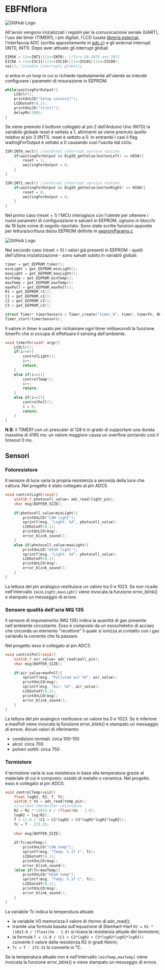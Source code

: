 # EBFNflora

![GitHub Logo](circuit.jpg)

All'avvio vengono inizializzati i registri per la comunicazione seriale (UART), l'uso dei timer (TIMER1), i pin digitali, l'LCD (usata [libreria esterna](http://winavr.scienceprog.com/example-avr-projects/avr-gcc-4-bit-and-8-bit-lcd-library.html)), l'interfaccia ADC (scritta appositamente in [adc.c](src/adc.c)) e gli external interrupt (INT0, INT1). Dopo aver attivato gli interrupt globali

```c
EIMSK = (1<<INT1)|(1<<INT0); //Turn ON INT0 and INT1
EICRA = (1<<ISC11)|(1<<ISC10)|(1<<ISC01)|(1<<ISC00);
sei(); //enable interrupts globally
```

si entra in un loop in cui si richiede ripetutamente all'utente se intende configurare i parametri di misurazione in EEPROM:

```c
while(waitingForOutput){
	LCDclr();
	printOnLCD("Setup sensors?");
	LCDGotoXY(0,1);
	printOnLCD("[Y/n]?");
	delayMs(300);
}
```

Se viene premuto il bottone collegato al pin 2 dell'Arduino Uno (INT0) la variabile globale reset è settata a 1, altrimenti se viene premuto quello relativo al pin 3 (INT1), reset è settato a 0. In entrambi i casi il flag waitingForOutput è settato a 0 causando così l'uscita dal ciclo.

```c
ISR(INT0_vect){ //external interrupt service routine
	if(waitingForOutput && DigIO_getValue(buttonLeft) == HIGH){
		reset = 1;
		waitingForOutput = 0;
	}
}

ISR(INT1_vect){ //external interrupt service routine
	if(waitingForOutput && DigIO_getValue(buttonRight) == HIGH){
		reset = 0;
		waitingForOutput = 0;
	}
}
```

Nel primo caso (reset = 1) l'MCU interagisce con l'utente per ottenere i nuovi parametri di configurazione e salvarli in EEPROM, ognuno in blocchi da 16 byte come di seguito riportato. Sono state scritte funzioni apposite per lettura/scrittura da/su EEPROM definite in [eepromParams.c](src/eepromParams.c)

![GitHub Logo](EBFNflora_buffer.PNG)

Nel secondo caso (reset = 0) i valori già presenti in EEPROM - quelli dell'ultima inizializzazione - sono salvati subito in variabili globali.

```c
timer = get_EEPROM_timer();
minLight = get_EEPROM_minLight();
maxLight = get_EEPROM_maxLight();
minTemp = get_EEPROM_minTemp();
maxTemp = get_EEPROM_maxTemp();
maxPoll = get_EEPROM_maxPoll();
R1 = get_EEPROM_r1();
C1 = get_EEPROM_c1();
C2 = get_EEPROM_c2();
C3 = get_EEPROM_c3();

struct Timer* timerSensors = Timer_create("timer_0", timer, timerFn, NULL); 
Timer_start(timerSensors);
```

Il valore in timer è usato per richiamare ogni timer millisecondi la funzione timerFn che si occupa di effettuare il sensing dell'ambiente.

```c
void timerFn(void* args){
	LCDclr();
	if(i==0){
		controlLight();
		i++;
		return;
	}
	else if(i==1){
		controlTemp();
		i++;
		return;
	}
	else if(i==2){
		controlPoll();
		i = 0;
		return;
	}
}
```

**N.B**: il TIMER1 con un prescaler di 128 è in grado di supportare una durata massima di 4195 ms: un valore maggiore causa un overflow portando così il timeout 0 ms.

## Sensori

### Fotoresistore

Il sensore di luce varia la propria resistenza a seconda della luce che cattura. Nel progetto è stato collegato al pin ADC5.

```c
void controlLight(void){
	uint16_t photocell_value= adc_read(light_pin); 
	char msg[BUFFER_SIZE];
	
	if(photocell_value<minLight){
		printOnLCD("LOW light");
		sprintf(msg, "Light: %d", photocell_value);
		LCDGotoXY(0,1);
		printOnLCD(msg);
		error_blink_sound();
	}
	else if(photocell_value>maxLight){
		printOnLCD("HIGH light");
		sprintf(msg, "Light: %d", photocell_value);
		LCDGotoXY(0,1);
		printOnLCD(msg);
		error_blink_sound();
	}
}
```

La lettura del pin analogico restituisce un valore tra 0 e 1023. Se non ricade nell'intervallo `[minLinght,maxLight]` viene invocata la funzione error_blink() e stampato un 
messaggio di errore.

### Sensore qualità dell'aria MQ 135

Il sensore di inquinamento (MQ 135) indica la quantità di gas presente nell'ambiente circostante.
Esso è composto da un esoscheletro di acciaio che circonda un elemento "recettore" il quale si ionizza al contatto con i gas variando la corrente che fa passare.

Nel progetto esso è collegato al pin ADC3.

```c
void controlPoll(void){
	uint16_t air_value= adc_read(poll_pin); 
	char msg[BUFFER_SIZE];
		
	if(air_value>maxPoll){
		sprintf(msg, "Polluted air %d", air_value);
		printOnLCD(msg);
		sprintf(msg, "Air: %d", air_value);
		LCDGotoXY(0,1);
		printOnLCD(msg);
		error_blink_sound();
	}
}
```

La lettura del pin analogico restituisce un valore tra 0 e 1023. Se è inferiore a maxPoll viene invocata la funzione error_blink() e stampato un messaggio di errore. Alcuni valori di riferimento:

- condizioni normali: circa 100-150
- alcol: circa 700
- polveri sottili: circa 750

### Termistore

Il termistore varia la sua resistenza in base alla temperatura grazie al materiale di cui è composto: ossido di metallo o ceramica. Nel progetto esso è collegato al pin ADC0.

```c
void controlTemp(void){	
	float logR2, R2, T, Tc;
	uint16_t Vo = adc_read(temp_pin);
	//current thermistor resistance 
	R2 = R1 * (1023.0 / (float)Vo - 1.0);
	logR2 = log(R2);
	T = (1.0 / (C1 + C2*logR2 + C3*logR2*logR2*logR2));
	Tc = T - 273.15;
	
	char msg[BUFFER_SIZE];
	
	if(Tc<minTemp){
		printOnLCD("LOW temp");
		sprintf(msg, "Temp: %.1f C", Tc);
		LCDGotoXY(0,1);
		printOnLCD(msg);
		error_blink_sound();	
	}else if(Tc>maxTemp){
		printOnLCD("HIGH temp");
		sprintf(msg, "Temp: %.1f C", Tc);
		LCDGotoXY(0,1);
		printOnLCD(msg);
		error_blink_sound();
	}
}
```

La variabile Tc indica la temperatura attuale.
* la variabile V0 memorizza il valore di ritorno di adc_read();
* tramite una formula basata sull'equazione di Steinhart-Hart `R2 = R1 * (1023.0 / (float)Vo - 1.0)` si ricava la resistenza attuale del termistore;
* la formula `T = (1.0 / (C1 + C2*logR2 + C3*logR2*logR2*logR2))` converte il valore della resistenza R2 in gradi Kelvin;
* `Tc = T - 273.15` lo converte in °C.

Se la temperatura attuale non è nell'intervallo `[minTemp,maxTemp]` viene invocata la funzione error_blink() e viene stampato un messaggio di errore.

